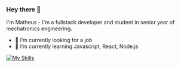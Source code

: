 ### Hey there 👋
 I'm Matheus - I'm a fullstack developer and student in senior year of mechatronics engineering.
 
- 🔭 I’m currently looking for a job
- 🌱 I’m currently learning Javascript, React, Node.js

[![My Skills](https://skillicons.dev/icons?i=js,html,css,react,nodejs)](https://skillicons.dev)
